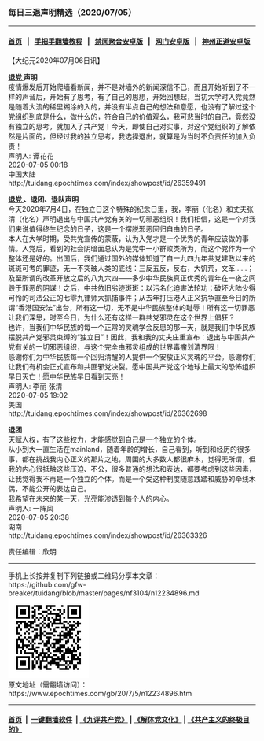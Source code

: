 ### 每日三退声明精选（2020/07/05）
------------------------

#### [首页](https://github.com/gfw-breaker/banned-news1/blob/master/README.md) &nbsp;&nbsp;|&nbsp;&nbsp; [手把手翻墙教程](https://github.com/gfw-breaker/guides/wiki) &nbsp;&nbsp;|&nbsp;&nbsp; [禁闻聚合安卓版](https://github.com/gfw-breaker/bn-android) &nbsp;&nbsp;|&nbsp;&nbsp; [网门安卓版](https://github.com/oGate2/oGate) &nbsp;&nbsp;|&nbsp;&nbsp; [神州正道安卓版](https://github.com/SzzdOgate/update) 



<div class="post_content" id="artbody" itemprop="articleBody">
 <!-- article content begin -->
 <p>
  【大纪元2020年07月06日讯】
 </p>
 <p>
  <strong>
   <a href="https://www.epochtimes.com/gb/tag/%E9%80%80%E5%85%9A.html">
    退党
   </a>
   声明
  </strong>
  <br/>
  疫情爆发后开始爬墙看新闻，并不是对墙外的新闻深信不已，而且开始听到了不一样的声音后，开始有了思考，有了自己的思想，开始回想起，当初大学时入党竟然是随着大流的稀里糊涂的入的，并没有半点自己的想法和意愿，也没有了解过这个党组织到底是什么，做什么的，符合自己的价值观么，我可悲当时的自己，竟然没有独立的思考，就加入了共产党！今天，即使自己对实事，对这个党组织的了解依然是片面的，但经过我的独立思考，我选择退出，就算是为当时不负责任的加入负责！
  <br/>
  声明人: 谭花花
  <br/>
  2020-07-05 00:18
  <br/>
  中国大陆
  <br/>
  http://tuidang.epochtimes.com/index/showpost/id/26359491
 </p>
 <p>
  <strong>
   <a href="https://www.epochtimes.com/gb/tag/%E9%80%80%E5%85%9A.html">
    退党
   </a>
   、退团、退队声明
  </strong>
  <br/>
  今天2020年7月4日，在独立日这个特殊的纪念日里，我，李丽（化名）和丈夫张清（化名）声明退出与中国共产党有关的一切邪恶组织！我们相信，这是一个对我们来说值得终生纪念的日子，这是一个摆脱邪恶回归自由的日子。
  <br/>
  本人在大学时期，受共党宣传的蒙蔽，认为入党才是一个优秀的青年应该做的事情。入党后，看到的社会阴暗面总认为是党中一小群败类所为，而这个党作为一个整体还是好的。出国后，我们通过国外的媒体知道了自一九四九年共党建政以来的斑斑可考的罪迹，无一不突破人类的底线：三反五反，反右，大饥荒，文革……；及至所谓的改革开放之后的八九六四——多少中华民族真正优秀的青年在一夜之间毁于罪恶的阴谋！之后，中共依旧劣迹斑斑：以污名化迫害法轮功；破坏大陆少得可怜的司法公正的七零九律师大抓捕事件；从去年打压港人正义抗争直至今日的所谓“香港国安法”出台，所有这一切，无不是中华民族整体的耻辱！所有这一切罪恶让我们深思，时至今日，为什么还有这样一群共党邪灵在这个世界上倡狂？
  <br/>
  也许，当我们中华民族的每一个正常的灵魂学会反思的那一天，就是我们中华民族摆脱共产党邪灵束缚的“独立日”！因此，我和我的丈夫庄重宣布：退出与中国共产党有关的一切邪恶组织，与这个完全由邪灵组成的世界毒瘤划清界限！
  <br/>
  感谢你们为中华民族每一个回归清醒的人提供一个安放正义灵魂的平台。感谢你们让我们有机会正式宣布和共匪邪党决裂。愿中国共产党这个地球上最大的恐怖组织早日灭亡！愿中华民族早日看到天亮！
  <br/>
  声明人: 李丽 张清
  <br/>
  2020-07-05 19:02
  <br/>
  美国
  <br/>
  http://tuidang.epochtimes.com/index/showpost/id/26362698
 </p>
 <p>
  <strong>
   退团
  </strong>
  <br/>
  天赋人权，有了这些权力，才能感觉到自己是一个独立的个体。
  <br/>
  从小到大一直生活在mainland，随着年龄的增长，自己看到，听到和经历的很多事，都在挑战我内心正义的那片之地，周围的大多数人都很麻木，觉得无所谓，但我的内心很抵触这些压迫、不公，很多普通的想法和表达，都要考虑到这些因素，让我觉得我不再是一个独立的个体。而是一个受这种制度随意践踏和威胁的牵线木偶，不能公开的表达自己。
  <br/>
  我希望在未来的某一天，光亮能渗透到每个人的内心。
  <br/>
  声明人: 一阵风
  <br/>
  2020-07-05 20:38
  <br/>
  湖南
  <br/>
  http://tuidang.epochtimes.com/index/showpost/id/26363326
 </p>
 <p>
  责任编辑：欣明
 </p>
 <!-- article content end -->
 <div id="below_article_ad">
 </div>
</div>

<hr/>
手机上长按并复制下列链接或二维码分享本文章：<br/>
https://github.com/gfw-breaker/tuidang/blob/master/pages/nf3104/n12234896.md <br/>
<a href='https://github.com/gfw-breaker/tuidang/blob/master/pages/nf3104/n12234896.md'><img src='https://github.com/gfw-breaker/tuidang/blob/master/pages/nf3104/n12234896.md.png'/></a> <br/>
原文地址（需翻墙访问）：https://www.epochtimes.com/gb/20/7/5/n12234896.htm


------------------------
#### [首页](https://github.com/gfw-breaker/banned-news/blob/master/README.md) &nbsp;|&nbsp; [一键翻墙软件](https://github.com/gfw-breaker/nogfw/blob/master/README.md) &nbsp;| [《九评共产党》](https://github.com/gfw-breaker/9ping.md/blob/master/README.md#九评之一评共产党是什么) | [《解体党文化》](https://github.com/gfw-breaker/jtdwh.md/blob/master/README.md) | [《共产主义的终极目的》](https://github.com/gfw-breaker/gczydzjmd.md/blob/master/README.md)


<img src='http://gfw-breaker.win/tuidang/pages/nf3104/n12234896.md' width='0px' height='0px'/>